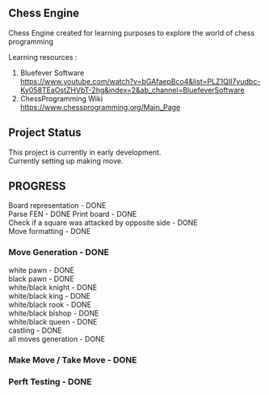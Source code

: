 ## Chess Engine

Chess Engine created for learning purposes to explore the world of chess programming
  
Learning resources :

1. Bluefever Software   
https://www.youtube.com/watch?v=bGAfaepBco4&list=PLZ1QII7yudbc-Ky058TEaOstZHVbT-2hg&index=2&ab_channel=BluefeverSoftware  
2. ChessProgramming Wiki  
https://www.chessprogramming.org/Main_Page  

## Project Status

This project is currently in early development.  
Currently setting up making move.
 
## PROGRESS  
Board representation - DONE  
Parse FEN - DONE 
Print board - DONE  
Check if a square was attacked by opposite side - DONE  
Move formatting - DONE  
  
### Move Generation - DONE 
  white pawn - DONE  
  black pawn - DONE  
  white/black knight - DONE  
  white/black king - DONE  
  white/black rook - DONE  
  white/black bishop - DONE  
  white/black queen - DONE  
  castling - DONE  
  all moves generation - DONE  
  
### Make Move / Take Move - DONE  
  
### Perft Testing - DONE
 
